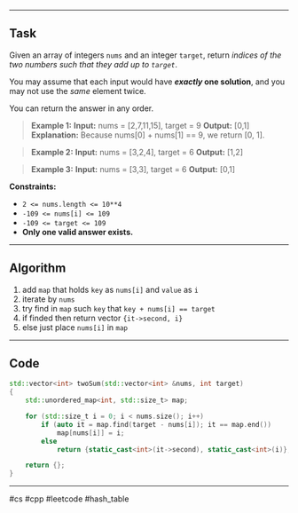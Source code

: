 ___
## Task

Given an array of integers `nums` and an integer `target`, return _indices of the two numbers such that they add up to `target`_.

You may assume that each input would have **_exactly_ one solution**, and you may not use the _same_ element twice.

You can return the answer in any order.

> **Example 1:**
> **Input:** nums = [2,7,11,15], target = 9
> **Output:** [0,1]
> **Explanation:** Because nums[0] + nums[1] == 9, we return [0, 1].

>**Example 2:**
> **Input:** nums = [3,2,4], target = 6
> **Output:** [1,2]

> **Example 3:**
> **Input:** nums = [3,3], target = 6
> **Output:** [0,1]

**Constraints:**

- `2 <= nums.length <= 10**4`
- `-109 <= nums[i] <= 109`
- `-109 <= target <= 109`
- **Only one valid answer exists.**

___
## Algorithm

1. add `map` that holds `key` as `nums[i]` and `value` as `i`
2. iterate by `nums`
3. try find in `map` such `key` that `key + nums[i] == target`
4. if finded then return vector `{it->second, i}`
5. else just place `nums[i]` in `map`

___
## Code

```cpp
std::vector<int> twoSum(std::vector<int> &nums, int target)
{
	std::unordered_map<int, std::size_t> map;

	for (std::size_t i = 0; i < nums.size(); i++)
		if (auto it = map.find(target - nums[i]); it == map.end())
			map[nums[i]] = i;
		else
			return {static_cast<int>(it->second), static_cast<int>(i)};

	return {};
}
```

___
#cs #cpp #leetcode #hash_table
